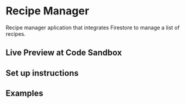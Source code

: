 # Recipe Manager
Recipe manager aplication that integrates Firestore to manage a list of recipes.

## Live Preview at Code Sandbox

## Set up instructions

## Examples